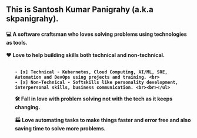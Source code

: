 <border><h2>This is Santosh Kumar Panigrahy (a.k.a skpanigrahy).</h2>
<h4>
💻 A software craftsman who loves solving problems using technologies as tools. <br><br>
❤️ Love to help building skills both technical and non-technical. <br> <br><ul>
    
    - [x] Technical - Kubernetes, Cloud Computing, AI/ML, SRE, Automation and DevOps using projects and training. <br>
    - [x] Non-Technical - Softskills like personality development, interpersonal skills, business communication. <br><br></ul> 
        
🛠️ Fall in love with problem solving not with the tech as it keeps changing.  <br><br>
🏭 Love automating tasks to make things faster and error free and also saving time to solve more problems. <br><br>
</h4></border>

  
